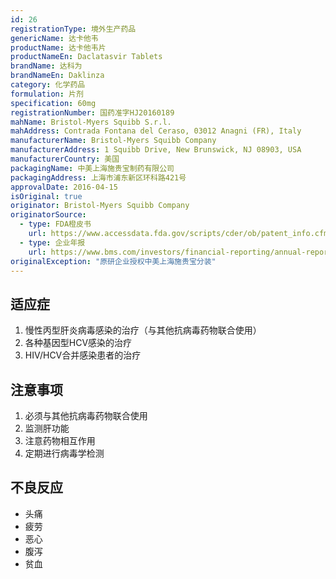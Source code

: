 ```yaml
---
id: 26
registrationType: 境外生产药品
genericName: 达卡他韦
productName: 达卡他韦片
productNameEn: Daclatasvir Tablets
brandName: 达科为
brandNameEn: Daklinza
category: 化学药品
formulation: 片剂
specification: 60mg
registrationNumber: 国药准字HJ20160189
mahName: Bristol-Myers Squibb S.r.l.
mahAddress: Contrada Fontana del Ceraso, 03012 Anagni (FR), Italy
manufacturerName: Bristol-Myers Squibb Company
manufacturerAddress: 1 Squibb Drive, New Brunswick, NJ 08903, USA
manufacturerCountry: 美国
packagingName: 中美上海施贵宝制药有限公司
packagingAddress: 上海市浦东新区环科路421号
approvalDate: 2016-04-15
isOriginal: true
originator: Bristol-Myers Squibb Company
originatorSource:
  - type: FDA橙皮书
    url: https://www.accessdata.fda.gov/scripts/cder/ob/patent_info.cfm?Product_No=001&Appl_No=206843
  - type: 企业年报
    url: https://www.bms.com/investors/financial-reporting/annual-reports.html
originalException: "原研企业授权中美上海施贵宝分装"
---
```


## 适应症

1. 慢性丙型肝炎病毒感染的治疗（与其他抗病毒药物联合使用）
2. 各种基因型HCV感染的治疗
3. HIV/HCV合并感染患者的治疗

## 注意事项

1. 必须与其他抗病毒药物联合使用
2. 监测肝功能
3. 注意药物相互作用
4. 定期进行病毒学检测

## 不良反应

- 头痛
- 疲劳
- 恶心
- 腹泻
- 贫血 